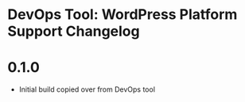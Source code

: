 DevOps Tool: WordPress Platform Support Changelog
==============================================

# 0.1.0
- Initial build copied over from DevOps tool
